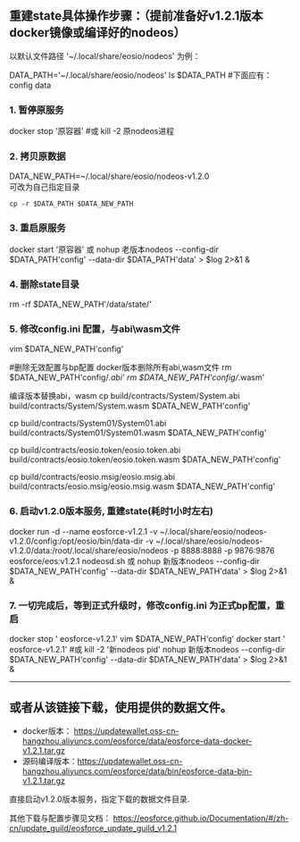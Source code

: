 
## 重建state具体操作步骤：（提前准备好v1.2.1版本 docker镜像或编译好的nodeos）

以默认文件路径
 '~/.local/share/eosio/nodeos' 为例：

DATA_PATH='~/.local/share/eosio/nodeos'
ls $DATA_PATH
#下面应有：config  data

### 1. 暂停原服务
docker stop '原容器'
#或 
kill -2 原nodeos进程

### 2. 拷贝原数据
DATA_NEW_PATH=~/.local/share/eosio/nodeos-v1.2.0	
可改为自己指定目录

```shell
cp -r $DATA_PATH $DATA_NEW_PATH
```

### 3. 重启原服务
docker start '原容器'
或
nohup 老版本nodeos --config-dir $DATA_PATH'config' --data-dir $DATA_PATH'data' > $log 2>&1 &

### 4. 删除state目录
rm -rf $DATA_NEW_PATH'/data/state/'

### 5. 修改config.ini 配置，与abi\wasm文件
vim $DATA_NEW_PATH'config'

#删除无效配置与bp配置
docker版本删除所有abi,wasm文件
rm $DATA_NEW_PATH'config/*.abi'
rm $DATA_NEW_PATH'config/*.wasm'

编译版本替换abi，wasm
cp build/contracts/System/System.abi build/contracts/System/System.wasm $DATA_NEW_PATH'config'

cp build/contracts/System01/System01.abi build/contracts/System01/System01.wasm $DATA_NEW_PATH'config'

cp build/contracts/eosio.token/eosio.token.abi build/contracts/eosio.token/eosio.token.wasm $DATA_NEW_PATH'config'

cp build/contracts/eosio.msig/eosio.msig.abi build/contracts/eosio.msig/eosio.msig.wasm $DATA_NEW_PATH'config'

### 6. 启动v1.2.0版本服务, 重建state(耗时1小时左右)

docker run -d --name eosforce-v1.2.1 -v ~/.local/share/eosio/nodeos-v1.2.0/config:/opt/eosio/bin/data-dir -v ~/.local/share/eosio/nodeos-v1.2.0/data:/root/.local/share/eosio/nodeos -p 8888:8888 -p 9876:9876 eosforce/eos:v1.2.1 nodeosd.sh
或
nohup 新版本nodeos --config-dir $DATA_NEW_PATH'config' --data-dir $DATA_NEW_PATH'data' > $log 2>&1 &

### 7. 一切完成后，等到正式升级时，修改config.ini 为正式bp配置，重启
docker stop ' eosforce-v1.2.1'
vim $DATA_NEW_PATH'config'
docker start ' eosforce-v1.2.1'
#或
kill -2 '新nodeos pid'
nohup 新版本nodeos --config-dir $DATA_NEW_PATH'config' --data-dir $DATA_NEW_PATH'data' > $log 2>&1 &

----
## 或者从该链接下载，使用提供的数据文件。
- docker版本： https://updatewallet.oss-cn-hangzhou.aliyuncs.com/eosforce/data/eosforce-data-docker-v1.2.1.tar.gz
- 源码编译版本：https://updatewallet.oss-cn-hangzhou.aliyuncs.com/eosforce/data/bin/eosforce-data-bin-v1.2.1.tar.gz

直接启动v1.2.0版本服务，指定下载的数据文件目录.

其他下载与配置步骤见文档：
https://eosforce.github.io/Documentation/#/zh-cn/update_guild/eosforce_update_guild_v1.2.1
